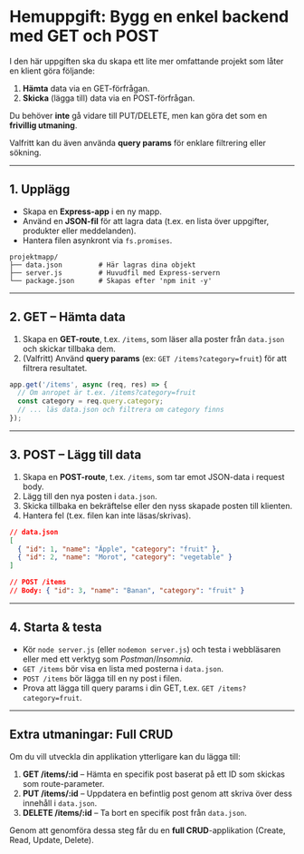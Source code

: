 # **Hemuppgift: Bygg en enkel backend med GET och POST**

I den här uppgiften ska du skapa ett lite mer omfattande projekt som låter en klient göra följande:

1. **Hämta** data via en GET-förfrågan.
2. **Skicka** (lägga till) data via en POST-förfrågan.

Du behöver **inte** gå vidare till PUT/DELETE, men kan göra det som en **frivillig utmaning**.

Valfritt kan du även använda **query params** för enklare filtrering eller sökning.

---

## 1. Upplägg

- Skapa en **Express-app** i en ny mapp.
- Använd en **JSON-fil** för att lagra data (t.ex. en lista över uppgifter, produkter eller meddelanden).
- Hantera filen asynkront via `fs.promises`.

```
projektmapp/
├── data.json         # Här lagras dina objekt
├── server.js         # Huvudfil med Express-servern
└── package.json      # Skapas efter 'npm init -y'

```

---

## 2. GET – Hämta data

1. Skapa en **GET-route**, t.ex. `/items`, som läser alla poster från `data.json` och skickar tillbaka dem.
2. (Valfritt) Använd **query params** (ex: `GET /items?category=fruit`) för att filtrera resultatet.

```jsx
app.get('/items', async (req, res) => {
  // Om anropet är t.ex. /items?category=fruit
  const category = req.query.category;
  // ... läs data.json och filtrera om category finns
});

```

---

## 3. POST – Lägg till data

1. Skapa en **POST-route**, t.ex. `/items`, som tar emot JSON-data i request body.
2. Lägg till den nya posten i `data.json`.
3. Skicka tillbaka en bekräftelse eller den nyss skapade posten till klienten.
4. Hantera fel (t.ex. filen kan inte läsas/skrivas).

```json
// data.json
[
  { "id": 1, "name": "Äpple", "category": "fruit" },
  { "id": 2, "name": "Morot", "category": "vegetable" }
]

// POST /items
// Body: { "id": 3, "name": "Banan", "category": "fruit" }

```

---

## 4. Starta & testa

- Kör `node server.js` (eller `nodemon server.js`) och testa i webbläsaren eller med ett verktyg som *Postman*/*Insomnia*.
- `GET /items` bör visa en lista med posterna i `data.json`.
- `POST /items` bör lägga till en ny post i filen.
- Prova att lägga till query params i din GET, t.ex. `GET /items?category=fruit`.

---

## Extra utmaningar: Full CRUD

Om du vill utveckla din applikation ytterligare kan du lägga till:

1. **GET /items/:id** – Hämta en specifik post baserat på ett ID som skickas som route-parameter.
2. **PUT /items/:id** – Uppdatera en befintlig post genom att skriva över dess innehåll i `data.json`.
3. **DELETE /items/:id** – Ta bort en specifik post från `data.json`.

Genom att genomföra dessa steg får du en **full CRUD**-applikation (Create, Read, Update, Delete).